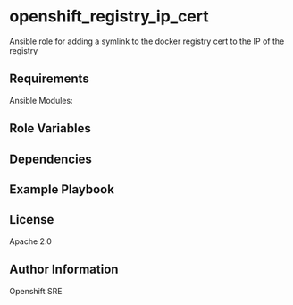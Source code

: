 openshift_registry_ip_cert
=========

Ansible role for adding a symlink to the docker registry cert to the IP of the registry

Requirements
------------

Ansible Modules:


Role Variables
--------------


Dependencies
------------


Example Playbook
----------------


License
-------

Apache 2.0

Author Information
------------------

Openshift SRE
